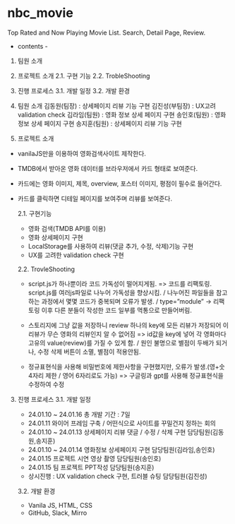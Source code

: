 # nbc_movie
Top Rated and Now Playing Movie List.
Search, Detail Page, Review.

- contents - 
1. 팀원 소개
2. 프로젝트 소개
    2.1. 구현 기능
    2.2. TrobleShooting
3. 진행 프로세스
    3.1. 개발 일정
    3.2. 개발 환경


1. 팀원 소개
    김동원(팀장) : 상세페이지 리뷰 기능 구현
    김진성(부팀장) : UX고려 validation check
    김라임(팀원) : 영화 정보 상세 페이지 구현
    송인호(팀원) : 영화 정보 상세 페이지 구현
    송지훈(팀원) : 상세페이지 리뷰 기능 구현


2. 프로젝트 소개
 - vanilaJS만을 이용하여 영화검색사이트 제작한다.
 - TMDB에서 받아온 영화 데이터를 브라우저에서 카드 형태로 보여준다.
 - 카드에는 영화 이미지, 제목, overview, 포스터 이미지, 평점이 필수로 들어간다.
 - 카드를 클릭하면 디테일 페이지를 보여주며 리뷰를 보여준다.
    
    2.1. 구현기능
    - 영화 검색(TMDB API를 이용)
    - 영화 상세페이지 구현
    - LocalStorage를 사용하여 리뷰(댓글 추가, 수정, 삭제)기능 구현
    - UX를 고려한 validation check 구현


    2.2. TrovleShooting
    - script.js가 하나뿐이라 코드 가독성이 떨어지게됨.
     => 코드를 리팩토링. script.js를 여러js파일로 나누어 가독성을 향상시킴. 
     / 나누어진 파일들을 참고하는 과정에서 몇몇 코드가 중복되며 오류가 발생.
     / type=”module” -> 리팩토링 이후 다른 분들이 작성한 코드 일부를 먹통으로 만들어버림.

    - 스토리지에 그냥 값을 저장하니 review 하나의 key에 모든 리뷰가 저장되어 이 리뷰가 무슨 영화의 리뷰인지 알 수 없어짐
     => id값을 key에 넣어 각 영화마다 고유의 value(review)를 가질 수 있게 함. 
     / 원인 불명으로 별점이 두배가 되거나, 수정 삭제 버튼이 소멸, 별점이 적용안됨.

    - 정규표현식을 사용해 비밀번호에 제한사항을 구현했지만, 오류가 발생.(영+숫 4자리 제한 / 영어 6자리로도 가능)
     => 구글링과 gpt를 사용해 정규표현식을 수정하여 수정 


3. 진행 프로세스
    3.1. 개발 일정
     - 24.01.10 ~ 24.01.16 총 개발 기간 : 7일
     - 24.01.11 와이어 프레임 구축 / 어떤식으로 사이트를 꾸밀건지 정하는 회의
     - 24.01.10 ~ 24.01.13 상세페이지 리뷰 댓글 / 수정 / 삭제 구현 담당팀원(김동원,송지훈)
     - 24.01.10 ~ 24.01.14 영화정보 상세페이지 구현 담당팀원(김라임,송인호)
     - 24.01.15 프로젝트 시연 영상 촬영 담당팀원(송인호)
     - 24.01.15 팀 프로젝트 PPT작성 담당팀원(송지훈)
     - 상시진행 : UX validation check 구현, 트러블 슈팅 담당팀원(김진성)

    3.2. 개발 환경
     - Vanila JS, HTML, CSS
     - GitHub, Slack, Mirro
